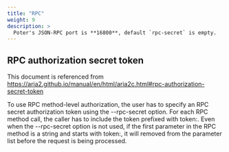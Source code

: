 ```yaml
---
title: "RPC"
weight: 9
description: >
  Poter's JSON-RPC port is **16800**, default `rpc-secret` is empty.
---
```


## RPC authorization secret token
This document is referenced from https://aria2.github.io/manual/en/html/aria2c.html#rpc-authorization-secret-token

To use RPC method-level authorization, the user has to specify an RPC secret authorization token using the --rpc-secret option. For each RPC method call, the caller has to include the token prefixed with token:. Even when the --rpc-secret option is not used, if the first parameter in the RPC method is a string and starts with token:, it will removed from the parameter list before the request is being processed.